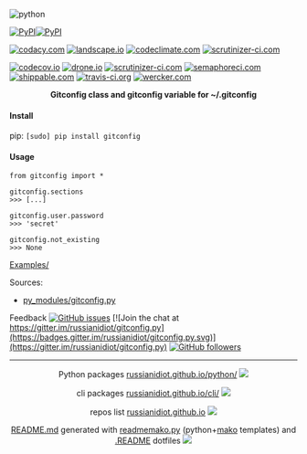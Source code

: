 ![python](https://img.shields.io/badge/language-python-blue.svg)

[![PyPI](https://img.shields.io/pypi/pyversions/gitconfig.svg)](https://pypi.python.org/pypi/gitconfig)[![PyPI](https://img.shields.io/pypi/v/gitconfig.svg)](https://pypi.python.org/pypi/gitconfig)

[![codacy.com](https://api.codacy.com/project/badge/Grade/49fed644fc554455896509e21bce35a2)](https://www.codacy.com/app/russianidiot-github/gitconfig-py/dashboard)
[![landscape.io](https://landscape.io/github/russianidiot/gitconfig.py/master/landscape.svg?style=flat)](https://landscape.io/github/russianidiot/gitconfig.py)
[![codeclimate.com](https://codeclimate.com/github/russianidiot/gitconfig.py/badges/gpa.svg)](https://codeclimate.com/github/russianidiot/gitconfig.py)
[![scrutinizer-ci.com](https://scrutinizer-ci.com/g/russianidiot/gitconfig.py/badges/quality-score.png?b=master)](https://scrutinizer-ci.com/g/russianidiot/gitconfig.py/)

[![codecov.io](https://codecov.io/github/russianidiot/gitconfig.py/coverage.svg?branch=master)](https://codecov.io/github/russianidiot/gitconfig.py?branch=master)
[![drone.io](https://drone.io/github.com/russianidiot/gitconfig.py/status.png)](https://drone.io/github.com/russianidiot/gitconfig.py)
[![scrutinizer-ci.com](https://scrutinizer-ci.com/g/russianidiot/gitconfig.py/badges/build.png?b=master)](https://scrutinizer-ci.com/g/russianidiot/gitconfig.py/)
[![semaphoreci.com](https://semaphoreci.com/api/v1/russianidiot/gitconfig-py/branches/master/shields_badge.svg)](https://semaphoreci.com/russianidiot/gitconfig-py)
[![shippable.com](https://api.shippable.com/projects/57068cbb2a8192902e1bbbab/badge?branch=master)](https://app.shippable.com/projects/57068cbb2a8192902e1bbbab)
[![travis-ci.org](https://travis-ci.org/russianidiot/gitconfig.py.svg)](https://travis-ci.org/russianidiot/gitconfig.py)
[![wercker.com](https://app.wercker.com/status/6701d8ad895b107580ba23523aaa414f/s/master)](https://app.wercker.com/#applications/570a927fa67d5d650b045572)

<p align="center">
    <b>Gitconfig class and gitconfig variable for ~/.gitconfig</b>
</p>

#### Install

pip: 
`[sudo] pip install gitconfig`

#### Usage

```
from gitconfig import *

gitconfig.sections
>>> [...]

gitconfig.user.password
>>> 'secret'

gitconfig.not_existing
>>> None
```

[Examples/](https://github.com/russianidiot/gitconfig.py/tree/master/Examples)

Sources:
*	[py_modules/gitconfig.py](https://github.com/russianidiot/gitconfig.py/blob/master/py_modules/gitconfig.py)

Feedback
[![GitHub issues](https://img.shields.io/github/issues/russianidiot/gitconfig.py.svg)](https://github.com/russianidiot/gitconfig.py/issues)
[![Join the chat at https://gitter.im/russianidiot/gitconfig.py](https://badges.gitter.im/russianidiot/gitconfig.py.svg)](https://gitter.im/russianidiot/gitconfig.py)
[![GitHub followers](https://img.shields.io/github/followers/russianidiot.svg?style=social&label=Follow)](https://github.com/russianidiot)

* * *

<p align="center">
	Python packages <a href="http://russianidiot.github.io/python/">russianidiot.github.io/python/</a>
	<img src="http://russianidiot.github.io/images/python/16.png" />
</p>
<p align="center">
	cli packages <a href="http://russianidiot.github.io/python/">russianidiot.github.io/cli/</a>
<img src="http://russianidiot.github.io/images/cli/16.png" />
</p>

<p align="center">
	repos list <a href="http://russianidiot.github.io/">russianidiot.github.io</a> <img src="http://russianidiot.github.io/images/star/16.png" />
</p>

<p align="center">
	<a href="https://raw.githubusercontent.com/russianidiot/gitconfig.py/master/README.md">README.md</a> generated with <a href="https://github.com/russianidiot/readme-mako.py">readmemako.py</a> (python+<a href="http://www.makotemplates.org/">mako</a> templates) and <a href="https://github.com/russianidiot-dotfiles/.README">.README</a> dotfiles 
<img src="http://russianidiot.github.io/images/book/16.png">
</p>
